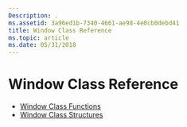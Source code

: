 ```yaml
---
Description: .
ms.assetid: 3a96ed1b-7340-4661-ae98-4e0cb0debd41
title: Window Class Reference
ms.topic: article
ms.date: 05/31/2018
---
```


# Window Class Reference

-   [Window Class Functions](window-class-functions.md)
-   [Window Class Structures](window-class-structures.md)

 

 



